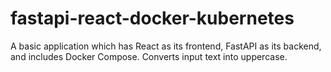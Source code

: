 # fastapi-react-docker-kubernetes
A basic application which has React as its frontend, FastAPI as its backend, and includes Docker Compose.
Converts input text into uppercase.
